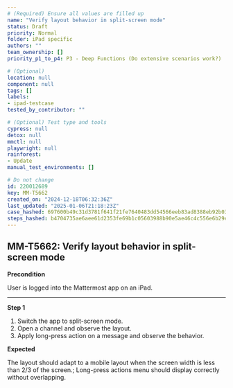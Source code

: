 ```yaml
---
# (Required) Ensure all values are filled up
name: "Verify layout behavior in split-screen mode"
status: Draft
priority: Normal
folder: iPad specific
authors: ""
team_ownership: []
priority_p1_to_p4: P3 - Deep Functions (Do extensive scenarios work?)

# (Optional)
location: null
component: null
tags: []
labels:
- ipad-testcase
tested_by_contributor: ""

# (Optional) Test type and tools
cypress: null
detox: null
mmctl: null
playwright: null
rainforest:
- Update
manual_test_environments: []

# Do not change
id: 220012689
key: MM-T5662
created_on: "2024-12-18T06:32:36Z"
last_updated: "2025-01-06T21:18:23Z"
case_hashed: 697600b49c31d3781f641f21fe7640483dd54566eeb83ad8388eb92b03e94189eb13c683f3103aa80ab8e0665eff1cc1
steps_hashed: b4704735ae6aee61d2353fe69b1c05603988b90e5ae46c4c556e6b29e25d3947e86171edaf8dcf4092df02c67c668094
---
```


<!-- (Auto-generated) Based on frontmatter's "key" and "name" -->

## MM-T5662: Verify layout behavior in split-screen mode

**Precondition**

User is logged into the Mattermost app on an iPad.

---

**Step 1**

1. Switch the app to split-screen mode.
2. Open a channel and observe the layout.
3. Apply long-press action on a message and observe the behavior.

**Expected**

The layout should adapt to a mobile layout when the screen width is less than 2/3 of the screen.; Long-press actions menu should display correctly without overlapping.
